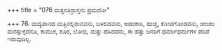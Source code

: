 +++
title = "076 ಮತ್ತನತಿಶ್ರಾನ್ತನು ಪ್ರಮದೋ"

+++
76. ಮದ್ಯಪಾನದ ಮತ್ತಿನಲ್ಲಿರುವವನು, ಬಳಲಿದವನು, ಅಹಂಕಾರಿ, ಹುಚ್ಚ, ಕೋಪಗೊಂಡವನು, ಚಂಚಲ ಮನಸ್ಸುಳ್ಳವನೂ, ಕಾಮುಕ, ಶೂರ, ಲೋಭಿ, ಮತ್ತು ಹಸಿದವನು, ಈ ಹತ್ತು ಜನರಿಗೆ ಧರ್ಮಾಧರ್ಮಗಳ ಪರಿವೆ ಇರುವುದಿಲ್ಲ.